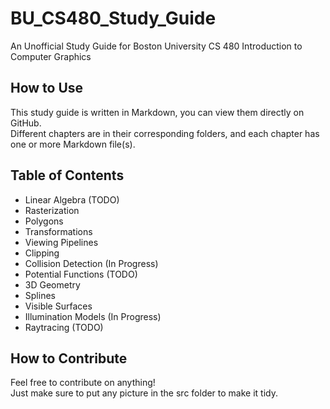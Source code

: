 # BU_CS480_Study_Guide
An Unofficial Study Guide for Boston University CS 480 Introduction to Computer Graphics

## How to Use
This study guide is written in Markdown, you can view them directly on GitHub.<br>
Different chapters are in their corresponding folders, and each chapter has one or more Markdown file(s).<br>

## Table of Contents
- Linear Algebra (TODO)
- Rasterization
- Polygons
- Transformations
- Viewing Pipelines
- Clipping
- Collision Detection (In Progress)
- Potential Functions (TODO)
- 3D Geometry
- Splines
- Visible Surfaces
- Illumination Models (In Progress)
- Raytracing (TODO)

## How to Contribute
Feel free to contribute on anything!<br>
Just make sure to put any picture in the src folder to make it tidy.<br>
